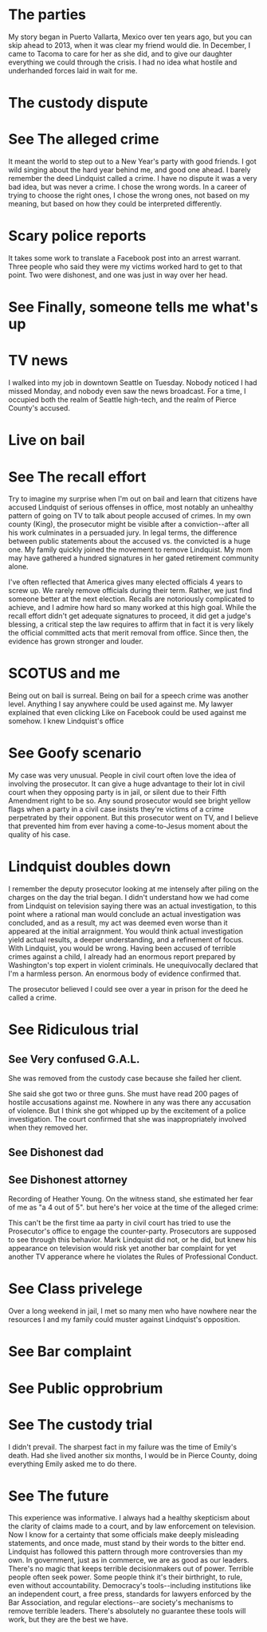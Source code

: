 # The parties

My story began in Puerto Vallarta, Mexico over ten years ago,
but you can skip ahead to 2013, when it was clear my friend
would die. In December, I came to Tacoma to care for her as she did,
and to give our daughter everything we could through the crisis.
I had no idea what hostile and underhanded forces laid in wait for me.

# The custody dispute

# See The alleged crime

It meant the world to 
step out to a New Year's party with good friends. I got wild
singing about the hard year behind me, and good one ahead.
I barely remember the deed Lindquist called a crime.
I have no dispute it was a very bad idea, but was never a crime.
I chose the wrong words. In a career of trying to choose the right ones,
I chose the wrong ones, not based on my meaning, but based on how
they could be interpreted differently.

# Scary police reports

It takes some work to translate a Facebook post into an arrest warrant.
Three people who said they were my victims worked hard to get to that
point. Two were dishonest, and one was just in way over her head.

# See Finally, someone tells me what's up

# TV news

I walked into my job in downtown Seattle on Tuesday. Nobody noticed
I had missed Monday, and nobody even saw the news broadcast. For a time,
I occupied both the realm of Seattle high-tech, and the realm of Pierce County's accused.

# Live on bail



# See The recall effort

Try to imagine my surprise when I'm out on bail and learn that citizens have accused 
Lindquist of serious offenses in office, most notably an unhealthy pattern of going on TV to 
talk about people accused of crimes. In my own county (King), the prosecutor might be visible 
after a conviction--after all his work culminates in a persuaded jury. In legal terms, the 
difference between public statements about the accused vs. the convicted is a huge one. My 
family quickly joined the movement to remove Lindquist. My mom may have gathered a hundred 
signatures in her gated retirement community alone.

I've often reflected that America gives many elected officials 4 years to screw up. We rarely 
remove officials during their term. Rather, we just find someone better at the next election. 
Recalls are notoriously complicated to achieve, and I admire how hard so many worked at this 
high goal. While the recall effort didn't get adequate signatures to proceed, it did get a 
judge's blessing, a critical step the law requires to affirm that in fact it is very likely 
the official committed acts that merit removal from office. Since then, the evidence has 
grown stronger and louder.

# SCOTUS and me

Being out on bail is surreal. Being on bail for a speech crime
was another level. Anything I say anywhere could be used against me.
My lawyer explained that even clicking Like on Facebook could be used
against me somehow. I knew Lindquist's office

# See Goofy scenario

My case was very unusual. People in civil court often love the idea of involving the 
prosecutor. It can give a huge advantage to their lot in civil court when they opposing party 
is in jail, or silent due to their Fifth Amendment right to be so. Any sound prosecutor would 
see bright yellow flags when a party in a civil case insists they're victims of a crime 
perpetrated by their opponent. But this prosecutor went on TV, and I believe that prevented 
him from ever having a come-to-Jesus moment about the quality of his case.

# Lindquist doubles down

I remember the deputy prosecutor looking at me intensely after piling on the 
charges on the day the trial began. I didn't understand how we had come from 
Lindquist on television saying there was an actual investigation, to this 
point where a rational man would conclude an actual investigation was 
concluded, and as a result, my act was deemed even worse than it appeared at 
the initial arraignment. You would think actual investigation yield actual 
results, a deeper understanding, and a refinement of focus. With Lindquist, 
you would be wrong. Having been accused of terrible crimes against a child, I 
already had an enormous report prepared by Washington's top expert in violent 
criminals. He unequivocally declared that I'm a harmless person. An enormous 
body of evidence confirmed that.

The prosecutor believed I could see over a year in prison for the deed he called a crime.

# See Ridiculous trial

## See Very confused G.A.L.

She was removed from the custody case because she failed her client.

She said she got two or three guns.
She must have read 200 pages of hostile accusations against me.
Nowhere in any was there any accusation of violence.
But I think she got whipped up by the excitement of a police investigation.
The court confirmed that she was inappropriately involved when they removed her.

## See Dishonest dad

## See Dishonest attorney

Recording of Heather Young.
On the witness stand, she estimated her fear of me
as "a 4 out of 5". but here's her voice at the time
of the alleged crime:

This can't be the first time aa party in civil court
has tried to use the Prosecutor's office to engage
the counter-party. Prosecutors are supposed to see
through this behavior. Mark Lindquist did not,
or he did, but knew his appearance on television
would risk yet another bar complaint for yet another
TV apperance where he violates the Rules of 
Professional Conduct.

# See Class privelege

Over a long weekend in jail, I met so many men who have nowhere near the resources I and my family could muster against Lindquist's opposition.

# See Bar complaint

# See Public opprobrium

# See The custody trial

I didn't prevail. The sharpest fact in my failure was the time of Emily's death.
Had she lived another six months, I would be in Pierce County, doing everything
Emily asked me to do there.

# See The future

This experience was informative. I always had a healthy skepticism about the clarity of 
claims made to a court, and by law enforcement on television. Now I know for a certainty that 
some officials make deeply misleading statements, and once made, must stand by their words to 
the bitter end. Lindquist has followed this pattern through more controversies than my own. 
In government, just as in commerce, we are as good as our leaders. There's no magic that 
keeps terrible decisionmakers out of power. Terrible people often seek power. Some people 
think it's their birthright, to rule, even without accountability. Democracy's 
tools--including institutions like an independent court, a free press, standards for lawyers 
enforced by the Bar Association, and regular elections--are society's mechanisms to remove 
terrible leaders. There's absolutely no guarantee these tools will work, but they are the 
best we have.
